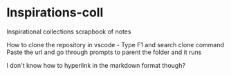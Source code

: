 # Inspirations-coll
Inspirational collections scrapbook of notes

How to clone the repository in vscode - Type F1 and search clone command
Paste the url and go through prompts to parent the folder and it runs

I don't know how to hyperlink in the markdown format though?